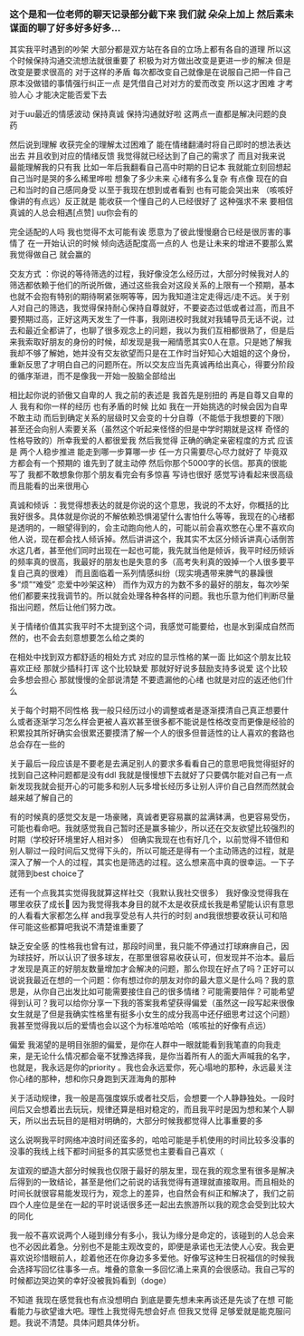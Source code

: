 ### 这个是和一位老师的聊天记录部分截下来 我们就 朵朵上加上 然后素未谋面的聊了好多好多好多...
其实我平时遇到的吵架 大部分都是双方站在各自的立场上都有各自的道理 所以这个时候保持沟通交流想法就很重要了 积极为对方做出改变是更进一步的解决 但是改变是要求很高的 对于这样的矛盾 每次都改变自己就像是在说服自己把一件自己原本没做错的事情强行纠正一点 是凭借自己对对方的爱而改变 所以这才困难 才考验人心 才能决定能否爱下去


对于uu最近的情感波动 保持真诚 保持沟通就好啦 这两点一直都是解决问题的良药


然后说到理解 收获完全的理解太过困难了 能在情绪翻涌时将自己即时的想法表达出去 并且收到对应的情绪反馈 我觉得就已经达到了自己的需求了 而且对我来说 最能理解我的只有我 比如一年后我翻看自己高中时期的日记本 我就能立刻回想起自己当时是哭的多么稀里哗啦 想象了多少未来 心绪有多么复杂 有点像 现在的自己和当时的自己感同身受 以至于我现在想到或者看到 也有可能会哭出来 （咳咳好像讲的有点远）反正就是 能收获一个懂自己的人已经很好了 这种强求不来 要相信真诚的人总会相遇[点赞] uu你会有的


完全适配的人吗 我也觉得不太可能有诶 愿意为了彼此慢慢磨合已经是很厉害的事情了 在一开始认识的时候 倾向选适配度高一点的人 也是让未来的增进不要那么累 我觉得做自己 就会赢的


交友方式 ：你说的等待筛选的过程，我好像没怎么经历过，大部分时候我对人的筛选都依赖于他们的所说所做，通过这些我会对这段关系的上限有一个预期，基本也就不会抱有特别的期待啊紧张啊等等，因为我知道注定走得远/走不远。关于别人对自己的筛选，我觉得保持耐心保持自尊就好，不要姿态过低或者过高，而且不要预期过高，正好这两天发生了一件事，我刚进校时我就对我辅导员无话不说，过去和最近全都讲了，也聊了很多观念上的问题，我以为我们互相都很熟了，但是后来我索取好朋友的身份的时候，却发现是我一厢情愿其实0人在意。只是她了解我我却不够了解她，她并没有交友欲望而只是在工作时当好知心大姐姐的这个身份，重新反思了才明白自己的问题所在。所以交友应当先真诚再给出真心，得要分阶段的循序渐进，而不是像我一开始一股脑全部给出 


相比起你说的骄傲又自卑的人 我之前的表述是 我首先是别扭的 再是自尊又自卑的人 我有和你一样的经历 也有矛盾的时候 比如 我在一开始挑选的时候会因为自卑不敢主动 而后到确定关系的层级时又会变的十分自尊（不能低于我想要的下限） 甚至还会向别人索要关系（虽然这个听起来怪怪的但是中学时期就是这样 奇怪的性格导致的）所幸我爱的人都很爱我 然后我觉得 正确的确定亲密程度的方式 应该是 两个人稳步推进 能走到哪一步算哪一步 任一方只需要尽心尽力就好了 毕竟双方都会有一个预期的 谁先到了就主动停 然后你那个5000字的长信。那真的很能写了 我都不敢想象你那个朋友看完会有多惊喜 写诗也很好 感觉写诗看起来很高级 而且能看的出来很用心


真诚和倾诉 ：我觉得想表达的就是你说的这个意思，我说的不太好，你概括的比我好很多。具体就是你说的不解依赖恐惧渴望什么害怕什么等等，我现在的心绪都是透明的，一眼望得到的，会主动跑向他人的，可能以前会喜欢憋在心里不喜欢向他人说，现在都会找人倾诉掉。然后讲讲这个，我其实不太区分倾诉讲真心话倒苦水这几者，甚至他们同时出现在一起也可能，我先就当他是倾诉，我平时经历倾诉的频率真的很高，我最好的朋友也是失意的多（高考失利真的毁掉一个人很多要平复自己真的很难） 而且面临着一系列情感纠纷（现实境遇带来脾气的暴躁很多“烦”“难受” 恋爱中吵架这种） 而作为双方的为数不多的最好的朋友，每次吵架他们都要来找我调节的。所以就会处理各种各样的问题。我也乐意为他们判断尽量指出问题，然后让他们努力改。


关于情绪价值其实我平时不太提到这个词，我感觉可能要给，也是水到渠成自然而然的，也不会去刻意想要怎么给之类的


在相处中找到双方都舒适的相处方式 对应的显示性格的某一面 比如这个朋友比较喜欢正经 那就少插科打诨 这个比较缺爱 那就好好说多鼓励支持多说爱 这个比较会多想会担心 那就慢慢的全部说清楚 不要遗漏他的心绪 也就是对应的返还他们什么 


关于每个时期不同性格 我一般只经历过小的调整或者是逐渐摸清自己真正想要什么或者逐渐学习怎么样会更被人喜欢甚至很多都不能说是性格改变而更像是经验的积累投其所好确实会很累还要摸清了解一个人的很多但普适性的让人喜欢的套路也总会存在一些的


关于最后一段应该是不要老是去满足别人的要求多看看自己的意思吧我觉得挺好的找到自己这种问题都是没有ddl 我就是慢慢想下去就好了只要偶尔能对自己有一点新发现我就会挺开心的可能多和别人玩多增长经历多让别人评价自己自然而然就会越来越了解自己的


有的时候真的感觉交友是一场豪赌，真诚者更容易赢的盆满钵满，也更容易受伤，可能也看命吧。我就感觉我自己暂时还是赢多输少，所以还在交友欲望比较强烈的时期（学校好环境里好人相对多） 但确实我现在也有好几个，以前觉得不错但和别人聊过一段时间后又觉得下头的，所以可能还是得有一个主动筛选的过程，就是深入了解一个人的过程，其实也是筛选的过程。这么想来高中真的很幸运。一下子就筛到best choice了


还有一个点我其实觉得我就算这样社交（我默认我社交很多） 我好像没觉得我在哪里收获了成长🤔 因为我觉得我本身目的就不太是收获成长我是希望能认识有意思的人看看大家都怎么样 and我享受总有人共行的时刻 and我很想要收获认可和陪伴可能这些都算吧我说不清楚谁重要了


缺乏安全感 的性格我也曾有过，那段时间里，我只能不停通过打球麻痹自己，因为球技好，所以认识了很多球友，在那里很容易收获认可，但发现并不治本。最后才发现是真正的好朋友数量增加才会解决的问题，那么你现在好点了吗？正好可以说说我最近在想的一个问题：你有想过你的朋友对你的最大意义是什么吗？我的意思是，从你自己出发比如可能需要接住自己的很多情绪？可能需要陪伴？可能希望得到认可？我可以给你分享一下我的答案我希望获得偏爱（虽然这一段写起来很像女生就是了但是我确实性格里有挺多小女生的成分我高中还仔细思考过这个问题）我甚至觉得我以后的爱情也会以这个为标准哈哈哈（咳咳扯的好像有点远）


偏爱 我渴望的是明目张胆的偏爱，是你在人群中一眼就能看到我笔直的向我走来，是无论什么情况都会毫不犹豫选择我，是你当着所有人的面大声喊我的名字，也就是，我永远是你的priority 。我也会永远爱你，死心塌地的那种，永远最关注你心绪的那种，想和你只身跑到天涯海角的那种


关于活动规律，我一般是高强度娱乐或者社交后，会想要一个人静静独处。一段时间后又会想着出去玩玩，规律还算是相对稳定的，而且我平时是因为想和某个人聊天，所以出去玩目的是相对明确的，大部分时候我都觉得人比事重要的多


这么说啊我平时网络冲浪时间还蛮多的，哈哈可能是手机使用的时间比较多没事的没事的我线上线下都时间挺多的其实感觉也主要看自己喜欢（


友谊观的塑造大部分时候我也仅限于最好的朋友里，现在我的观念里有很多是解决后得到的一致结论，甚至是他们之前说的话我觉得有道理就直接取用。而且相处的时间长就很容易能发现行为，观念上的差异，也自然会有纠正和解决了，我们之前四个人座位是坐在一起的平时说话很多还一起出去旅游所以我的观念会受到比较大的同化


我一般不喜欢说两个人碰到缘分有多小，我认为缘分是命定的，该碰到的人总会来也不必因此着急。分别也不是能主观改变的，即便是承诺也无法使人心安。我会更喜欢说珍惜眼前人，趁着他还在你身边多多爱他。好像写这种生日祝福信的时候我会选择写回忆往事多一点。堆叠的意象一多回忆涌上来真的会很感动。我自己写的时候都边哭边笑的幸好没被我妈看到（doge）


不知道 我现在感觉我也有点没想明白 到底是要先想未来再谈还是先谈了在想 可能看能力与欲望谁大吧。理性上我觉得先想会好点 但我又觉得 足够爱就是能克服问题。我说不清楚。具体问题具体分析。


